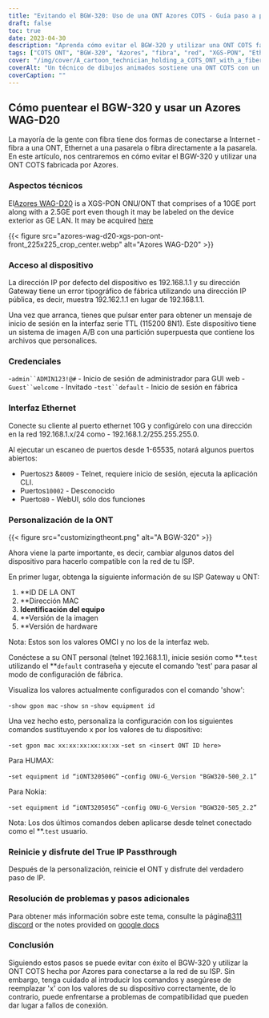 ```yaml
---
title: "Evitando el BGW-320: Uso de una ONT Azores COTS - Guía paso a paso"
draft: false
toc: true
date: 2023-04-30
description: "Aprenda cómo evitar el BGW-320 y utilizar una ONT COTS fabricada por Azores para conectarse a la red de su ISP con esta guía fácil de seguir."
tags: ["COTS ONT", "BGW-320", "Azores", "fibra", "red", "XGS-PON", "Ethernet", "Paso de IP", "personalización", "ISP", "tener ID", "Dirección MAC", "identificación del equipo", "versión de la imagen", "versión de hardware", "telnet", "Aplicación CLI", "GUI web", "modo de configuración de fábrica", "problemas de compatibilidad"]
cover: "/img/cover/A_cartoon_technician_holding_a_COTS_ONT_with_a_fiber_cable.png"
coverAlt: "Un técnico de dibujos animados sostiene una ONT COTS con un cable de fibra al fondo."
coverCaption: ""
---
```


## Cómo puentear el BGW-320 y usar un Azores WAG-D20

La mayoría de la gente con fibra tiene dos formas de conectarse a Internet - fibra a una ONT, Ethernet a una pasarela o fibra directamente a la pasarela. En este artículo, nos centraremos en cómo evitar el BGW-320 y utilizar una ONT COTS fabricada por Azores.

### Aspectos técnicos

El[Azores WAG-D20](https://cdn.shopifycdn.net/s/files/1/0280/5153/8029/files/Azores_Product_Specification_-_WAG-D20_v0.6.pdf?v=1604914153) is a XGS-PON ONU/ONT that comprises of a 10GE port along with a 2.5GE port even though it may be labeled on the device exterior as GE LAN. It may be acquired [here](https://www.balticnetworks.com/products/azores-1x-10gbe-1x-2-5gbe-intel-based-xgspon-ont)

{{< figure src="azores-wag-d20-xgs-pon-ont-front_225x225_crop_center.webp" alt="Azores WAG-D20" >}}

### Acceso al dispositivo

La dirección IP por defecto del dispositivo es 192.168.1.1 y su dirección Gateway tiene un error tipográfico de fábrica utilizando una dirección IP pública, es decir, muestra 192.162.1.1 en lugar de 192.168.1.1.

Una vez que arranca, tienes que pulsar enter para obtener un mensaje de inicio de sesión en la interfaz serie TTL (115200 8N1). Este dispositivo tiene un sistema de imagen A/B con una partición superpuesta que contiene los archivos que personalices.
 
### Credenciales

-`admin``ADMIN123!@#` - Inicio de sesión de administrador para GUI web
-`Guest``welcome` - Invitado
-`test``default` - Inicio de sesión en fábrica

### Interfaz Ethernet

Conecte su cliente al puerto ethernet 10G y configúrelo con una dirección en la red 192.168.1.x/24 como - 192.168.1.2/255.255.255.0.

Al ejecutar un escaneo de puertos desde 1-65535, notará algunos puertos abiertos:

- Puertos`23` &`8009` - Telnet, requiere inicio de sesión, ejecuta la aplicación CLI.
- Puertos`10002` - Desconocido
- Puerto`80` - WebUI, sólo dos funciones

### Personalización de la ONT

{{< figure src="customizingtheont.png" alt="A BGW-320" >}}

Ahora viene la parte importante, es decir, cambiar algunos datos del dispositivo para hacerlo compatible con la red de tu ISP.

En primer lugar, obtenga la siguiente información de su ISP Gateway u ONT:

1. **ID DE LA ONT
2. **Dirección MAC
3. **Identificación del equipo**
4. **Versión de la imagen
5. **Versión de hardware

Nota: Estos son los valores OMCI y no los de la interfaz web.

Conéctese a su ONT personal (telnet 192.168.1.1), inicie sesión como **.`test` utilizando el **`default` contraseña y ejecute el comando 'test' para pasar al modo de configuración de fábrica.

Visualiza los valores actualmente configurados con el comando 'show':

-`show gpon mac`
-`show sn`
-`show equipment id`

Una vez hecho esto, personaliza la configuración con los siguientes comandos sustituyendo x por los valores de tu dispositivo:

-`set gpon mac xx:xx:xx:xx:xx:xx`
-`set sn <insert ONT ID here>`

Para HUMAX:

-`set equipment id “iONT320500G”`
-`config ONU-G_Version "BGW320-500_2.1”`

Para Nokia:

-`set equipment id “iONT320505G”`
-`config ONU-G_Version "BGW320-505_2.2”`

Nota: Los dos últimos comandos deben aplicarse desde telnet conectado como el **.`test` usuario.

### Reinicie y disfrute del True IP Passthrough

Después de la personalización, reinicie el ONT y disfrute del verdadero paso de IP.

### Resolución de problemas y pasos adicionales
Para obtener más información sobre este tema, consulte la página[8311 discord](https://discord.gg/XbTWBbSG4p) or the notes provided on [google docs](https://docs.google.com/document/d/13gucfDOf8X9ptkj5BOg12V0xcqqDZDnvROJpW5CIpJ4/)

### Conclusión

Siguiendo estos pasos se puede evitar con éxito el BGW-320 y utilizar la ONT COTS hecha por Azores para conectarse a la red de su ISP. Sin embargo, tenga cuidado al introducir los comandos y asegúrese de reemplazar 'x' con los valores de su dispositivo correctamente, de lo contrario, puede enfrentarse a problemas de compatibilidad que pueden dar lugar a fallos de conexión.


